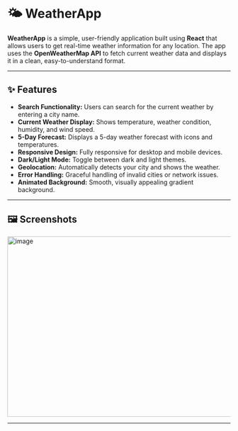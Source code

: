 # 🌤️ WeatherApp

**WeatherApp** is a simple, user-friendly application built using **React** that allows users to get real-time weather information for any location. The app uses the **OpenWeatherMap API** to fetch current weather data and displays it in a clean, easy-to-understand format.

---

## ✨ Features

- **Search Functionality:** Users can search for the current weather by entering a city name.  
- **Current Weather Display:** Shows temperature, weather condition, humidity, and wind speed.  
- **5-Day Forecast:** Displays a 5-day weather forecast with icons and temperatures.  
- **Responsive Design:** Fully responsive for desktop and mobile devices.  
- **Dark/Light Mode:** Toggle between dark and light themes.  
- **Geolocation:** Automatically detects your city and shows the weather.  
- **Error Handling:** Graceful handling of invalid cities or network issues.  
- **Animated Background:** Smooth, visually appealing gradient background.

---

## 🖼️ Screenshots

<img width="743" height="407" alt="image" src="https://github.com/user-attachments/assets/a95ea02b-a2c4-48c1-8985-4851ea38742c" />


---

## 
